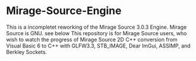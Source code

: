 # Mirage-Source-Engine
This is a incompletet reworking of the Mirage Source 3.0.3 Engine.
Mirage Source is GNU.
see below
This repository is for Mirage Source users, who wish to watch the progress of Mirage Source 2D C++ conversion
 from Visual Basic 6 to C++ with GLFW3.3, STB_IMAGE, Dear ImGui, ASSIMP, and Berkley Sockets.
